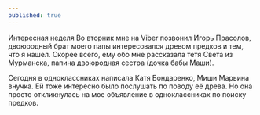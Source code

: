 ```yaml
---
published: true
---
```


Интересная неделя
Во вторник мне на Viber позвонил Игорь Прасолов, двоюродный брат моего папы интересовался древом предков и тем, что я нашел. 
Скорее всего, ему обо мне рассказала тетя Света из Мурманска, папина двоюродная сестра (дочка бабы Маши).

Сегодня в одноклассниках написала Катя Бондаренко, Миши Марьина внучка. Ей тоже интересно было послушать по поводу её древа. Но она просто откликнулась на мое объявление в одноклассниках по поиску предков. 
